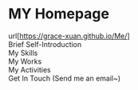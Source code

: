 #  MY Homepage
url[https://grace-xuan.github.io/Me/]  
Brief Self-Introduction  
My Skills  
My Works  
My Activities  
Get In Touch (Send me an email~)  

